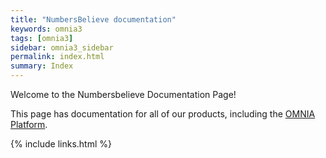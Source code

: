 ```yaml
---
title: "NumbersBelieve documentation"
keywords: omnia3
tags: [omnia3]
sidebar: omnia3_sidebar
permalink: index.html
summary: Index
---
```


Welcome to the Numbersbelieve Documentation Page!

This page has documentation for all of our products, including the [OMNIA Platform](/omnia3_welcometoomnia.html).

{% include links.html %}
